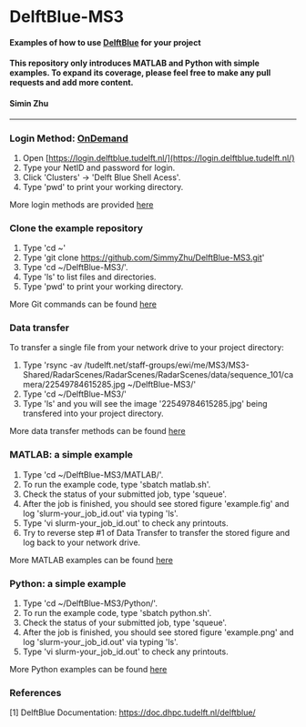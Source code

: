 ﻿# DelftBlue-MS3
#### Examples of how to use [DelftBlue](https://doc.dhpc.tudelft.nl/delftblue/) for your project
#### This repository only introduces MATLAB and Python with simple examples. To expand its coverage, please feel free to make any pull requests and add more content.
#### Simin Zhu
---
### Login Method: [OnDemand]([https://login.delftblue.tudelft.nl/](https://login.delftblue.tudelft.nl/))
1. Open [https://login.delftblue.tudelft.nl/](https://login.delftblue.tudelft.nl/)
2. Type your NetID and password for login.
3. Click 'Clusters' -> 'Delft Blue Shell Acess'.
4. Type 'pwd' to print your working directory.


More login methods are provided [here](https://doc.dhpc.tudelft.nl/delftblue/Remote-access-to-DelftBlue/)

### Clone the example repository
1. Type 'cd ~'
2. Type 'git clone https://github.com/SimmyZhu/DelftBlue-MS3.git'
3. Type 'cd ~/DelftBlue-MS3/'.
4. Type 'ls' to list files and directories.
5. Type 'pwd' to print your working directory.

More Git commands can be found [here](https://www.cloudways.com/blog/git-cheat-sheet/?id=290872&gclid=CjwKCAjwpKyYBhB7EiwAU2Hn2Q00h2xPIx9Dq9cZ2A2HyAgo0vVBRoQdeBgbxls7I9PRXj46kY0iMhoCGSAQAvD_BwE)

### Data transfer
To transfer a single file from your network drive to your project directory:
1.  Type 'rsync -av /tudelft.net/staff-groups/ewi/me/MS3/MS3-Shared/RadarScenes/RadarScenes/RadarScenes/data/sequence_101/camera/22549784615285.jpg ~/DelftBlue-MS3/'
2. Type 'cd ~/DelftBlue-MS3/'
3. Type 'ls' and you will see the image '22549784615285.jpg' being transfered into your project directory.

More data transfer methods can be found [here](https://doc.dhpc.tudelft.nl/delftblue/Data-transfer-to-DelftBlue/)

### MATLAB: a simple example
1. Type 'cd ~/DelftBlue-MS3/MATLAB/'.
2. To run the example code, type 'sbatch matlab.sh'.
3. Check the status of your submitted job, type 'squeue'.
4. After the job is finished, you should see stored figure 'example.fig' and log 'slurm-your_job_id.out' via typing 'ls'.
5.  Type 'vi slurm-your_job_id.out' to check any printouts.
6. Try to reverse step #1 of Data Transfer to transfer the stored figure and log back to your network drive.

More MATLAB examples can be found [here](https://doc.dhpc.tudelft.nl/delftblue/howtos/matlab/)

### Python: a simple example
1. Type 'cd ~/DelftBlue-MS3/Python/'.
2. To run the example code, type 'sbatch python.sh'.
3. Check the status of your submitted job, type 'squeue'.
4. After the job is finished, you should see stored figure 'example.png' and log 'slurm-your_job_id.out' via typing 'ls'.
5. Type 'vi slurm-your_job_id.out' to check any printouts.

More Python examples can be found [here](https://doc.dhpc.tudelft.nl/delftblue/Python/)

### References
[1] DelftBlue Documentation: https://doc.dhpc.tudelft.nl/delftblue/
